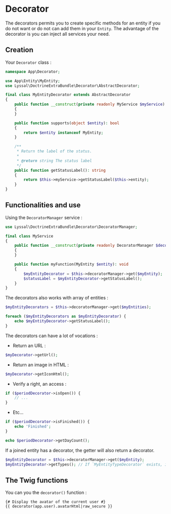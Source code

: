 # Decorator

The decorators permits you to create specific methods for an entity if you do not want or do not can add them in your `Entity`.
The advantage of the decorator is you can inject all services your need.

## Creation

Your `Decorator` class :

```php
namespace App\Decorator;

use App\Entity\MyEntity;
use Lyssal\DoctrineExtraBundle\Decorator\AbstractDecorator;

final class MyEntityDecorator extends AbstractDecorator
{
    public function __construct(private readonly MyService $myService)
    {
    }

    public function supports(object $entity): bool
    {
        return $entity instanceof MyEntity;
    }

    /**
     * Return the label of the status.
     * 
     * @return string The status label
     */
    public function getStatusLabel(): string
    {
        return $this->myService->getStatusLabel($this->entity);
    }
}
```

## Functionalities and use

Using the `DecoratorManager` service :

```php
use Lyssal\DoctrineExtraBundle\Decorator\DecoratorManager;

final class MyService
{
    public function __construct(private readonly DecoratorManager $decoratorManager)
    {
    }

    public function myFunction(MyEntity $entity): void
    {
        $myEntityDecorator = $this->decoratorManager->get($myEntity);
        $statusLabel = $myEntityDecorator->getStatusLabel();
    }
}
```

The decorators also works with array of entities :

```php
$myEntityDecorators = $this->decoratorManager->get($myEntities);

foreach ($myEntityDecorators as $myEntityDecorator) {
    echo $myEntityDecorator->getStatusLabel();
}
```

The decorators can have a lot of vocations :

* Return an URL :

```php
$myDecorator->getUrl();
```

* Return an image in HTML :

```php
$myDecorator->getIconHtml();
```

* Verify a right, an access :

```php
if ($periodDecorator->isOpen()) {
    // ...
}
```

* Etc...

```php
if ($periodDecorator->isFinished()) {
    echo 'Finished';
}

echo $periodDecorator->getDayCount();
```

If a joined entity has a decorator, the getter will also return a decorator.

```php
$myEntityDecorator = $this->decoratorManager->get($myEntity);
$myEntityDecorator->getTypes(); // If `MyEntityTypeDecorator` exists, it will return an array of decorators
```

## The Twig functions

You can you the `decorator()` function :

```twig
{# Display the avatar of the current user #}
{{ decorator(app.user).avatarHtml|raw_secure }}
```
